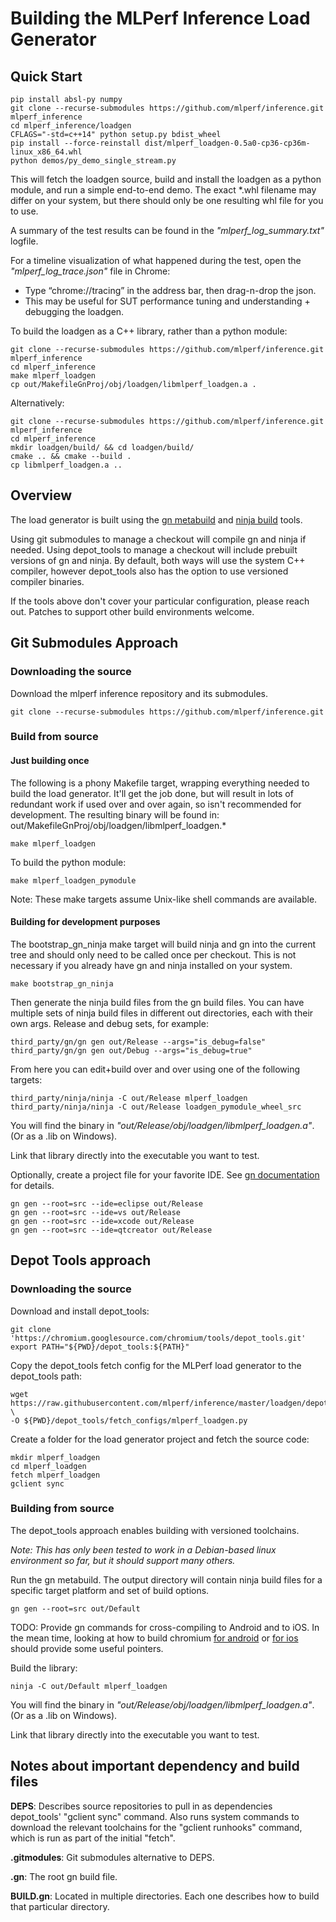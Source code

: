 # Building the MLPerf Inference Load Generator

## Quick Start

    pip install absl-py numpy
    git clone --recurse-submodules https://github.com/mlperf/inference.git mlperf_inference
    cd mlperf_inference/loadgen
    CFLAGS="-std=c++14" python setup.py bdist_wheel
    pip install --force-reinstall dist/mlperf_loadgen-0.5a0-cp36-cp36m-linux_x86_64.whl
    python demos/py_demo_single_stream.py

This will fetch the loadgen source, build and install the loadgen as a python module, and run a simple end-to-end demo. The exact *.whl filename may differ on your system, but there should only be one resulting whl file for you to use.

A summary of the test results can be found in the *"mlperf_log_summary.txt"* logfile.

For a timeline visualization of what happened during the test, open the *"mlperf_log_trace.json"* file in Chrome:
* Type “chrome://tracing” in the address bar, then drag-n-drop the json.
* This may be useful for SUT performance tuning and understanding + debugging the loadgen.

To build the loadgen as a C++ library, rather than a python module:

    git clone --recurse-submodules https://github.com/mlperf/inference.git mlperf_inference
    cd mlperf_inference
    make mlperf_loadgen
    cp out/MakefileGnProj/obj/loadgen/libmlperf_loadgen.a .

Alternatively:

    git clone --recurse-submodules https://github.com/mlperf/inference.git mlperf_inference
    cd mlperf_inference
    mkdir loadgen/build/ && cd loadgen/build/
    cmake .. && cmake --build .
    cp libmlperf_loadgen.a ..

## Overview

The load generator is built using the
[gn metabuild](https://gn.googlesource.com/gn/+/master)
and [ninja build](https://ninja-build.org/) tools.

Using git submodules to manage a checkout will compile gn and ninja if needed.
Using depot\_tools to manage a checkout will include prebuilt versions of gn and ninja.
By default, both ways will use the system C++ compiler, however depot\_tools also
has the option to use versioned compiler binaries.

If the tools above don't cover your particular configuration, please reach out.
Patches to support other build environments welcome.

## Git Submodules Approach

### Downloading the source

Download the mlperf inference repository and its submodules.

    git clone --recurse-submodules https://github.com/mlperf/inference.git

### Build from source

#### Just building once

The following is a phony Makefile target, wrapping everything needed to build
the load generator. It'll get the job done, but will result in lots of redundant
work if used over and over again, so isn't recommended for development.
The resulting binary will be found in: out/MakefileGnProj/obj/loadgen/libmlperf\_loadgen.*

    make mlperf_loadgen

To build the python module:

    make mlperf_loadgen_pymodule

Note: These make targets assume Unix-like shell commands are available.

#### Building for development purposes

The bootstrap\_gn\_ninja make target will build ninja and gn into the current
tree and should only need to be called once per checkout.
This is not necessary if you already have gn and ninja installed on your
system.

    make bootstrap_gn_ninja

Then generate the ninja build files from the gn build files.
You can have multiple sets of ninja build files in different out directories,
each with their own args. Release and debug sets, for example:

    third_party/gn/gn gen out/Release --args="is_debug=false"
    third_party/gn/gn gen out/Debug --args="is_debug=true"

From here you can edit+build over and over using one of the following targets:

    third_party/ninja/ninja -C out/Release mlperf_loadgen
    third_party/ninja/ninja -C out/Release loadgen_pymodule_wheel_src

You will find the binary in *"out/Release/obj/loadgen/libmlperf\_loadgen.a"*. (Or as a .lib on Windows).

Link that library directly into the executable you want to test.

Optionally, create a project file for your favorite IDE.
See [gn documentation](https://gn.googlesource.com/gn/+/master/docs/reference.md#ide-options) for details.

    gn gen --root=src --ide=eclipse out/Release
    gn gen --root=src --ide=vs out/Release
    gn gen --root=src --ide=xcode out/Release
    gn gen --root=src --ide=qtcreator out/Release

## Depot Tools approach

### Downloading the source

Download and install depot\_tools:

    git clone 'https://chromium.googlesource.com/chromium/tools/depot_tools.git'
    export PATH="${PWD}/depot_tools:${PATH}"

Copy the depot\_tools fetch config for the MLPerf load generator to the
depot\_tools path:

    wget https://raw.githubusercontent.com/mlperf/inference/master/loadgen/depot_tools/fetch_configs/mlperf_loadgen.py \
    -O ${PWD}/depot_tools/fetch_configs/mlperf_loadgen.py

Create a folder for the load generator project and fetch the source code:

    mkdir mlperf_loadgen
    cd mlperf_loadgen
    fetch mlperf_loadgen
    gclient sync

### Building from source

The depot\_tools approach enables building with versioned toolchains.

<i>Note: This has only been tested to work in a Debian-based linux environment so
far, but it should support many others.</i>

Run the gn metabuild. The output directory will contain ninja build files for a
specific target platform and set of build options.

    gn gen --root=src out/Default

TODO: Provide gn commands for cross-compiling to Android and to iOS. In the mean
time, looking at how to build chromium
[for android](https://chromium.googlesource.com/chromium/src/+/master/docs/android_build_instructions.md)
or [for ios](https://chromium.googlesource.com/chromium/src/+/HEAD/docs/ios/build_instructions.md)
should provide some useful pointers.

Build the library:

    ninja -C out/Default mlperf_loadgen

You will find the binary in *"out/Release/obj/loadgen/libmlperf\_loadgen.a"*. (Or as a .lib on Windows).

Link that library directly into the executable you want to test.

## Notes about important dependency and build files

**DEPS**: Describes source repositories to pull in as dependencies depot\_tools'
"gclient sync" command. Also runs system commands to download the relevant toolchains
for the "gclient runhooks" command, which is run as part of the initial "fetch".

**.gitmodules**: Git submodules alternative to DEPS.

**.gn**: The root gn build file.

**BUILD.gn**: Located in multiple directories. Each one describes how to build
that particular directory.
